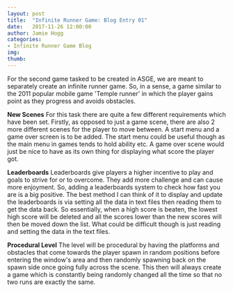 ```yaml
---
layout: post
title:  "Infinite Runner Game: Blog Entry 01"
date:   2017-11-26 12:00:00
author: Jamie Hogg
categories: 
- Infinite Runner Game Blog
img: 
thumb: 
---
```

For the second game tasked to be created in ASGE, we are meant to separately create an infinite runner game. 
So, in a sense, a game similar to the 2011 popular mobile game 'Temple runner' in which the player gains point as they progress and avoids obstacles.

<B>New Scenes</B>
For this task there are quite a few different requirements which have been set. Firstly, as opposed to just a game scene, there are also 2 more different scenes for the player to move between. A start menu and a game over screen is to be added. 
The start menu could be useful though as the main menu in games tends to hold ability etc.
A game over scene would just be nice to have as its own thing for displaying what score the player got.

<B>Leaderboards</B>
Leaderboards give players a higher incentive to play and goals to strive for or to overcome. They add more challenge and can cause more enjoyment. So, adding a leaderboards system to check how fast you are is a big positive. The best method I can think of it to display and update the leaderboards is via setting all the data in text files then reading them to get the data back. So essentially, when a high score is beaten, the lowest high score will be deleted and all the scores lower than the new scores will then be moved down the list. What could be difficult though is just reading and setting the data in the text files.
  
<B>Procedural Level</B>
The level will be procedural by having the platforms and obstacles that come towards the player spawn in random positions before entering the window's area and then randomly spawning back on the spawn side once going fully across the scene. This then will always create a game which is constantly being randomly changed all the time so that no two runs are exactly the same.

